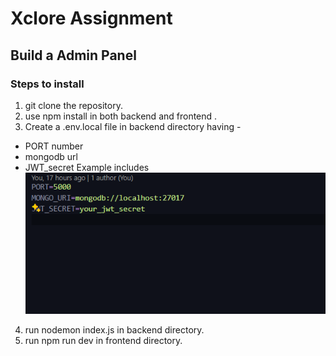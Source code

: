 # Xclore Assignment
## Build a Admin Panel 
### Steps to install
1) git clone the repository.
2) use npm install in both backend and frontend .
3) Create a .env.local file in backend directory having -
- PORT number
- mongodb url
- JWT_secret 
Example includes 
![alt text](image-1.png)

4) run nodemon index.js in backend directory.
5) run npm run dev in frontend directory. 
